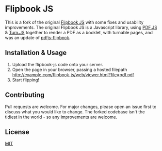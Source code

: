 # Flipbook JS
This is a fork of the original [Flipbook JS](https://github.com/achigo16/flipbook-js) with some fixes and usability improvements.
The original Flipbook JS is a Javascript library, using [PDF.JS](https://github.com/mozilla/pdf.js) & [Turn.JS](https://github.com/blasten/turn.js) together to render a PDF as a
booklet, with turnable pages, and was an update of [pdfjs-flipbook](https://github.com/iberan/pdfjs-flipbook).

## Installation & Usage
1. Upload the flipbook-js code onto your server.
2. Open the page in your browser, passing a hosted filepath http://example.com/flipbook-js/web/viewer.html?file=pdf.pdf
3. Start flipping!

## Contributing
Pull requests are welcome. For major changes, please open an issue first to discuss what you would like to change.
The forked codebase isn't the tidiest in the world - so any improvements are welcome.

## License

[MIT](https://choosealicense.com/licenses/mit/)
